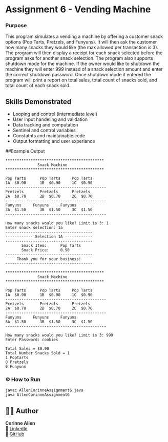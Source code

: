 # Assignment 6 - Vending Machine

### Purpose
This program simulates a vending a machine by offering a customer snack options (Pop Tarts, Pretzels, and Funyuns). It
will then ask the customer how many snacks they would like (the max allowed per transaction is 3). The program will then
display a receipt for each snack selected before the program asks for another snack selection. The program also supports
shutdown mode for the machine. If the owner would like to shutdown the machine they will enter 999 instead of a snack 
selection amount and enter the correct shutdown password. Once shutdown mode it entered the program will print a report
on total sales, total count of snacks sold, and total count of each snack sold.

## Skills Demonstrated
- Looping and control (intermediate level)
- User input handeling and validation
- Data tracking and computation
- Sentinel and control variables
- Constatnts and maintainable code
- Output formatting and user experiance

##Example Output
```
*******************************************
              Snack Machine
*******************************************

Pop Tarts      Pop Tarts     Pop Tarts 
1A  $0.90      1B  $0.90     1C  $0.90
--------------------------------------------
Pretzels       Pretzels      Pretzels
2A  $0.70      2B  $0.70     2C  $0.70
--------------------------------------------
Funyuns   	Funyuns  	Funyuns
3A  $1.50      3B  $1.50     3C  $1.50
--------------------------------------------

How many snacks would you like? Limit is 3: 1
Enter snack selection: 1a
--------------------------------------
------------ Selection 1A ------------
--------------------------------------
       Snack Item:      Pop Tarts
       Snack Price: 	0.90
--------------------------------------
     Thank you for your business!
--------------------------------------

*******************************************
              Snack Machine
*******************************************

Pop Tarts      Pop Tarts     Pop Tarts 
1A  $0.90      1B  $0.90     1C  $0.90
--------------------------------------------
Pretzels       Pretzels      Pretzels
2A  $0.70      2B  $0.70     2C  $0.70
--------------------------------------------
Funyuns   	Funyuns  	Funyuns
3A  $1.50      3B  $1.50     3C  $1.50
--------------------------------------------

How many snacks would you like? Limit is 3: 999
Enter Password: cookies

Total Sales = $0.90
Total Number Snacks Sold = 1
1 Poptarts
0 Pretzels
0 Funyuns
```

### ⚙️ How to Run
```bash
javac AllenCorinneAssignment6.java
java AllenCorinneAssignment6
```

## 🧑‍💻 Author
**Corinne Allen**  
💼 [LinkedIn](https://www.linkedin.com/in/ceallen/)  
🐙 [GitHub](https://github.com/RinAllen18)
